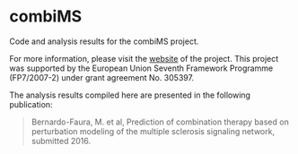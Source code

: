 # combiMS

Code and analysis results for the combiMS project.

For more information, please visit the [website](http://combims.eu/) of the project. This project was supported by the European Union Seventh Framework Programme (FP7/2007-2) under grant agreement No. 305397.

The analysis results compiled here are presented in the following publication:
> Bernardo-Faura, M. et al, Prediction of combination therapy based on perturbation modeling of the multiple sclerosis signaling network, submitted 2016.
